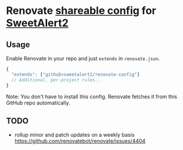 # Renovate [shareable config](https://renovatebot.com/docs/config-presets/) for [SweetAlert2](https://github.com/sweetalert2/sweetalert2)

## Usage

Enable Renovate in your repo and just `extends` in `renovate.json`.

```js
{
  "extends": ["github>sweetalert2/renovate-config"]
  // Additional, per-project rules...
}
```

Note: You don't have to install this config. Renovate fetches it from this GitHub repo automatically.

## TODO

- rollup minor and patch updates on a weekly basis https://github.com/renovatebot/renovate/issues/4404

